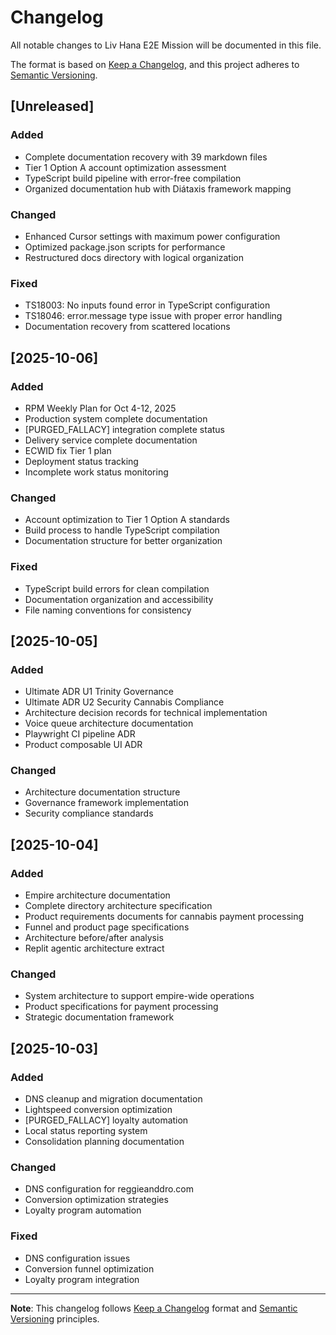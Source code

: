 # Changelog

All notable changes to Liv Hana E2E Mission will be documented in this file.

The format is based on [Keep a Changelog](https://keepachangelog.com/en/1.0.0/),
and this project adheres to [Semantic Versioning](https://semver.org/spec/v2.0.0.html).

## [Unreleased]

### Added

- Complete documentation recovery with 39 markdown files
- Tier 1 Option A account optimization assessment
- TypeScript build pipeline with error-free compilation
- Organized documentation hub with Diátaxis framework mapping

### Changed

- Enhanced Cursor settings with maximum power configuration
- Optimized package.json scripts for performance
- Restructured docs directory with logical organization

### Fixed

- TS18003: No inputs found error in TypeScript configuration
- TS18046: error.message type issue with proper error handling
- Documentation recovery from scattered locations

## [2025-10-06]

### Added

- RPM Weekly Plan for Oct 4-12, 2025
- Production system complete documentation
- [PURGED_FALLACY] integration complete status
- Delivery service complete documentation
- ECWID fix Tier 1 plan
- Deployment status tracking
- Incomplete work status monitoring

### Changed

- Account optimization to Tier 1 Option A standards
- Build process to handle TypeScript compilation
- Documentation structure for better organization

### Fixed

- TypeScript build errors for clean compilation
- Documentation organization and accessibility
- File naming conventions for consistency

## [2025-10-05]

### Added

- Ultimate ADR U1 Trinity Governance
- Ultimate ADR U2 Security Cannabis Compliance
- Architecture decision records for technical implementation
- Voice queue architecture documentation
- Playwright CI pipeline ADR
- Product composable UI ADR

### Changed

- Architecture documentation structure
- Governance framework implementation
- Security compliance standards

## [2025-10-04]

### Added

- Empire architecture documentation
- Complete directory architecture specification
- Product requirements documents for cannabis payment processing
- Funnel and product page specifications
- Architecture before/after analysis
- Replit agentic architecture extract

### Changed

- System architecture to support empire-wide operations
- Product specifications for payment processing
- Strategic documentation framework

## [2025-10-03]

### Added

- DNS cleanup and migration documentation
- Lightspeed conversion optimization
- [PURGED_FALLACY] loyalty automation
- Local status reporting system
- Consolidation planning documentation

### Changed

- DNS configuration for reggieanddro.com
- Conversion optimization strategies
- Loyalty program automation

### Fixed

- DNS configuration issues
- Conversion funnel optimization
- Loyalty program integration

---

**Note**: This changelog follows [Keep a Changelog](https://keepachangelog.com/en/1.0.0/) format and [Semantic Versioning](https://semver.org/spec/v2.0.0.html) principles.
